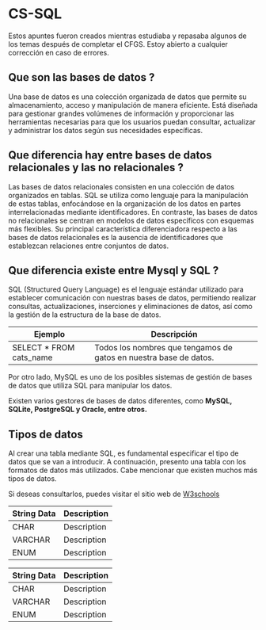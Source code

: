 # CS-SQL
Estos apuntes fueron creados mientras estudiaba y repasaba algunos de los temas después de completar el CFGS. Estoy abierto a cualquier corrección en caso de errores.

## <strong>Que son las bases de datos ?</strong>
  
Una base de datos es una colección organizada de datos que permite su almacenamiento, acceso y manipulación de manera eficiente. Está diseñada para gestionar grandes volúmenes de información y proporcionar las herramientas necesarias para que los usuarios puedan consultar, actualizar y administrar los datos según sus necesidades específicas.

## <strong>Que diferencia hay entre bases de datos relacionales y las no relacionales ?</strong>
Las bases de datos relacionales consisten en una colección de datos organizados en tablas. SQL se utiliza como lenguaje para la manipulación de estas tablas, enfocándose en la organización de los datos en partes interrelacionadas mediante identificadores. En contraste, las bases de datos no relacionales se centran en modelos de datos específicos con esquemas más flexibles. Su principal característica diferenciadora respecto a las bases de datos relacionales es la ausencia de identificadores que establezcan relaciones entre conjuntos de datos.

## <strong>Que diferencia existe entre Mysql y SQL ? </strong>
  
SQL (Structured Query Language) es el lenguaje estándar utilizado para establecer comunicación con nuestras bases de datos, permitiendo realizar consultas, actualizaciones, inserciones y eliminaciones de datos, así como la gestión de la estructura de la base de datos.
  
| Ejemplo | Descripción |
| --- | --- |
| SELECT * FROM cats_name | Todos los nombres que tengamos de gatos en nuestra base de datos.

Por otro lado, MySQL es uno de los posibles sistemas de gestión de bases de datos que utiliza SQL para manipular los datos.   
  
Existen varios gestores de bases de datos diferentes, como <strong>MySQL, SQLite, PostgreSQL y Oracle, entre otros.</strong>

## Tipos de datos


Al crear una tabla mediante SQL, es fundamental especificar el tipo de datos que se van a introducir. A continuación, presento una tabla con los formatos de datos más utilizados. Cabe mencionar que existen muchos más tipos de datos.
  
Si deseas consultarlos, puedes visitar el sitio web de [W3schools](https://www.w3schools.com/sql/sql_datatypes.asp)

| String Data | Description |     
| --- | --- |                      
| CHAR| Description |              
| VARCHAR | Description |
| ENUM | Description |


| String Data | Description |
| --- | --- |
| CHAR| Description |
| VARCHAR | Description |
| ENUM | Description |

